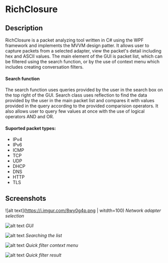 # RichClosure


## Description
RichClosure is a packet analyzing tool written in C# using the WPF framework and implements the MVVM design patter. It allows user to capture packets from a selected adapter, view the packet's detail including hex and ASCII values. The main element of the GUI is packet list, which can be filtered using the search function, or by the use of context menu which includes creating conversation filters.

#### Search function
The search function uses queries provided by the user in the search box on the top right of the GUI. Search class uses reflection to find the data provided by the user in the main packet list and compares it with values provided in the query according to the provided comparision operators. It also allows user to query few values at once with the use of logical operators AND and OR.

#### Suported packet types:
- IPv4
- IPv6
- ICMP
- TCP
- UDP
- DHCP
- DNS
- HTTP
- TLS

## Screenshots

![alt text](https://i.imgur.com/8wy0g4p.png | witdth=100) *Network adapter selection*


![alt text](https://i.imgur.com/eaL34Gq.png) *GUI*


![alt text](https://i.imgur.com/4YfofVD.png) *Searching the list*


![alt text](https://i.imgur.com/akT0jbv.png) *Quick filter context menu*


![alt text](https://i.imgur.com/lFvoozi.png) *Quick filter result*
